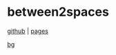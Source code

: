# between2spaces

[github](https://github.com/between2spaces) | [pages](https://between2spaces.github.io)


[bg](/bg)
